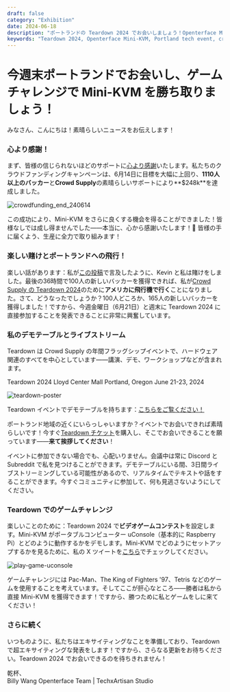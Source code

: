 ```yaml
---
draft: false
category: "Exhibition"
date: 2024-06-18
description: "ポートランドの Teardown 2024 でお会いしましょう！Openterface Mini-KVM のクラウドファンディング $248K 成功を祝い、レトロゲームで Mini-KVM を勝ち取り、チームと直接お会いください。6月21-23日 Lloyd Center Mall でライブデモとストリーミング開催。"
keywords: "Teardown 2024, Openterface Mini-KVM, Portland tech event, crowdfunding success, hardware demo, retro gaming challenge, uConsole, Crowd Supply event, tech conference, hardware development, live demo, gaming competition, Mini-KVM giveaway, tech meetup"
---
```


# 今週末ポートランドでお会いし、ゲームチャレンジで Mini-KVM を勝ち取りましょう！

みなさん、こんにちは！素晴らしいニュースをお伝えします！

### 心より感謝！
まず、皆様の信じられないほどのサポートに[心より感謝](https://x.com/TechxArtisan/status/1801850068263178300)いたします。私たちのクラウドファンディングキャンペーンは、6月14日に目標を大幅に上回り、**1110人以上のバッカー**と**Crowd Supply**の素晴らしいサポートにより**$248k**を達成しました。

![crowdfunding_end_240614](https://www.crowdsupply.com/img/b812/9768a2ad-1b78-45dd-966c-942c170fb812/crowdfunding-end-240614_jpg_md-xl.jpg)

この成功により、Mini-KVM をさらに良くする機会を得ることができました！皆様なしでは成し得ませんでした——本当に、心から感謝いたします！🧡 皆様の手に届くよう、生産に全力で取り組みます！

### 楽しい賭けとポートランドへの飛行！
楽しい話があります：私が[この投稿](https://www.crowdsupply.com/techxartisan/openterface-mini-kvm/updates/last-hours-to-back-and-mini-kvms-at-tech-frontlines)で言及したように、Kevin と私は賭けをしました。最後の36時間で100人の新しいバッカーを獲得できれば、私が[Crowd Supply の Teardown 2024](https://www.crowdsupply.com/teardown/portland-2024)のために**アメリカに飛行機で行く**ことになりました。さて、どうなったでしょうか？100人どころか、165人の新しいバッカーを獲得しました！ですから、今週金曜日（6月21日）と週末に Teardown 2024 に直接参加することを発表できることに非常に興奮しています。

### 私のデモテーブルとライブストリーム
Teardown は Crowd Supply の年間フラッグシップイベントで、ハードウェア関連のすべてを中心としています——講演、デモ、ワークショップなどが含まれます。

Teardown 2024 Lloyd Center Mall Portland, Oregon June 21-23, 2024

![teardown-poster](https://www.crowdsupply.com/img/25ea/1d486985-1024-45ca-8b7d-0bdc388e25ea/twitter-1600-1900-td2024-wires_jpg_md-xl.jpg)

Teardown イベントでデモテーブルを持ちます：[こちらをご覧ください！](https://www.crowdsupply.com/teardown/portland-2024/demo/openterface-mini-kvm-turn-your-laptop-as-a-kvm-console)

ポートランド地域の近くにいらっしゃいますか？イベントでお会いできれば素晴らしいです！今すぐ[Teardown チケット](https://www.crowdsupply.com/teardown/portland-2024)を購入し、そこでお会いできることを願っています——**来て挨拶してください**！

イベントに参加できない場合でも、心配いりません。会議中は常に Discord と Subreddit で私を見つけることができます。デモテーブルにいる間、3日間ライブストリーミングしている可能性があるので、リアルタイムでテキストや話をすることができます。今すぐコミュニティに参加して、何も見逃さないようにしてください。

### Teardown でのゲームチャレンジ
楽しいことのために：Teardown 2024 で**ビデオゲームコンテスト**を設定します。Mini-KVM がポータブルコンピューター uConsole（基本的に Raspberry Pi）とどのように動作するかをデモします。Mini-KVM でどのようにセットアップするかを見るために、私の X ツイートを[こちら](https://x.com/TechxArtisan/status/1802675690015424962)でチェックしてください。

![play-game-uconsole](https://www.crowdsupply.com/img/c4d2/d5fe66f3-4f3e-4398-bd11-494ae317c4d2/play-game-uconsole_png_md-xl.jpg)

ゲームチャレンジには Pac-Man、The King of Fighters '97、Tetris などのゲームを使用することを考えています。そしてここが肝心なところ——勝者は私から直接 Mini-KVM を獲得できます！ですから、勝つために私とゲームをしに来てください！

### さらに続く
いつものように、私たちはエキサイティングなことを準備しており、Teardown で超エキサイティングな発表をします！ですから、さらなる更新をお待ちください。Teardown 2024 でお会いできるのを待ちきれません！

乾杯、  
Billy Wang
Openterface Team | TechxArtisan Studio

